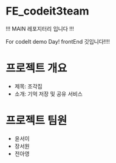 # FE_codeit3team
!!! MAIN 레포지터리 입니다 !!!

For codeIt demo Day!
frontEnd 깃입니다!!!!

# 프로젝트 개요

- 제목: 조각집
- 소개: 기억 저장 및 공유 서비스

# 프로젝트 팀원

- 윤서이
- 장서원 
- 전아영
